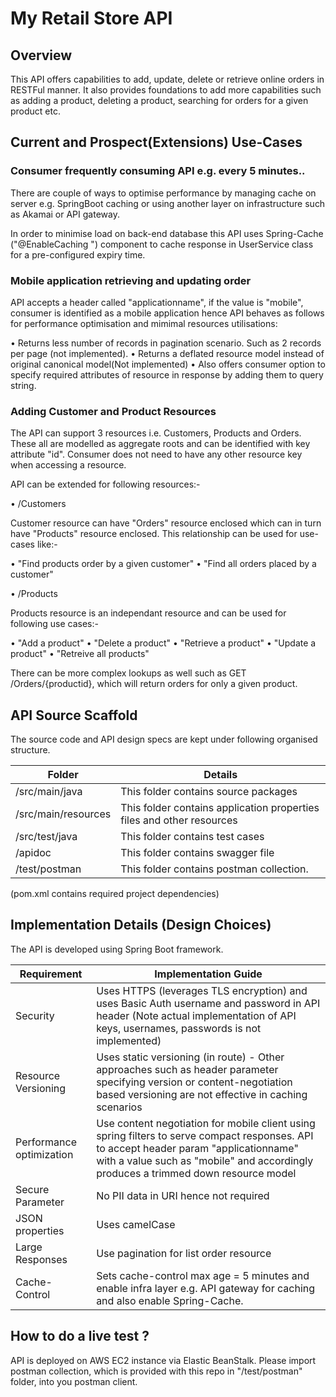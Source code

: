 # My Retail Store API

## Overview

This API offers capabilities to add, update, delete or retrieve online orders in RESTFul manner. It also provides foundations to add more capabilities such as adding a product, deleting a product, searching for orders for a given product etc.

## Current and Prospect(Extensions) Use-Cases

### Consumer frequently consuming API e.g. every 5 minutes..

There are couple of ways to optimise performance by managing cache on server e.g. SpringBoot caching or using another layer on infrastructure such as Akamai or API gateway.

In order to minimise load on back-end database this API uses Spring-Cache ("@EnableCaching ") component to cache response in UserService class for a pre-configured expiry time.


### Mobile application retrieving and updating order

API accepts a header called "applicationname", if the value is "mobile", consumer is identified as a mobile application hence API behaves as follows for performance optimisation and mimimal resources utilisations:

• Returns less number of records in pagination scenario. Such as 2 records per page (not implemented).
• Returns a deflated resource model instead of original canonical model(Not implemented)
• Also offers consumer option to specify required attributes of resource in response by adding them to query string.

### Adding Customer and Product Resources

The API can support 3 resources i.e. Customers, Products and Orders. These all are modelled as aggregate roots and can be identified with key attribute "id". Consumer does not need to have any other resource key when accessing a resource. 

API can be extended for following resources:-

• /Customers
  
  Customer resource can have "Orders" resource enclosed which can in turn have "Products" resource enclosed. This relationship can be used for use-cases like:-
  
  • "Find products order by a given customer"
  • "Find all orders placed by a customer"

• /Products

Products resource is an independant resource and can be used for following use cases:-
  
  • "Add a product"
  • "Delete a product"
  • "Retrieve a product"
  • "Update a product"
  • "Retreive all products"
  
  There can be more complex lookups as well such as GET /Orders/{productid}, which will return orders for only a given product.


## API Source Scaffold

The source code and API design specs are kept under following organised structure.

Folder | Details
------|------------
/src/main/java | This folder contains source packages 
/src/main/resources | This folder contains application properties files and other resources
/src/test/java | This folder contains test cases
/apidoc | This folder contains swagger file
/test/postman | This folder contains postman collection.

(pom.xml contains required project dependencies)

## Implementation Details (Design Choices)

The API is developed using Spring Boot framework.

Requirement | Implementation Guide
------|------------
Security | Uses HTTPS (leverages TLS encryption) and uses Basic Auth username and password in API header (Note actual implementation of API keys, usernames, passwords is not implemented)
Resource Versioning | Uses static versioning (in route) - Other approaches such as header parameter specifying version or content-negotiation based versioning are not effective in caching scenarios
Performance optimization | Use content negotiation for mobile client using spring filters to serve compact responses. API to accept header param "applicationname" with a value such as "mobile" and accordingly produces a trimmed down resource model
Secure Parameter| No PII data in URI hence not required
JSON properties | Uses camelCase
Large Responses | Use pagination for list order resource
Cache-Control | Sets cache-control max age = 5 minutes and enable infra layer e.g. API gateway for caching and also enable Spring-Cache.

## How to do a live test ?

API is deployed on AWS EC2 instance via Elastic BeanStalk. Please import postman collection, which is provided with this repo in "/test/postman" folder, into you postman client.

